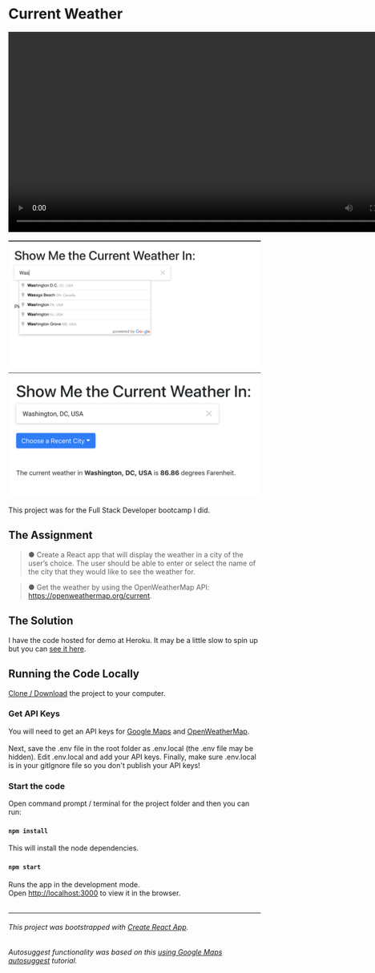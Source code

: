 # Current Weather

<video width="800" controls>
  <source src="CurrentWeather.mov" type="video/mp4">
</video>

![](CurrentWeather1.png)
![](CurrentWeather2.png)


This project was for the Full Stack Developer bootcamp I did.

## The Assignment

> ● Create a React app that will display the weather in a city of the user’s choice. The user should be able to enter or select the name of the city that they
would like to see the weather for.

> ● Get the weather by using the OpenWeatherMap API: https://openweathermap.org/current.

## The Solution
I have the code hosted for demo at Heroku. It may be a little slow to spin up but you can [see it here](https://dh4u-bootcamp-current-weather.herokuapp.com/).

## Running the Code Locally

[Clone / Download](https://github.com/dh4u/bootcamp-react-resume.git) the project to your computer.

### Get API Keys

You will need to get an API keys for [Google Maps](https://developers.google.com/maps/documentation/javascript/get-api-key) and [OpenWeatherMap](https://home.openweathermap.org/users/sign_up).
<br><br>
Next, save the .env file in the root folder as .env.local (the .env file may be hidden). Edit .env.local and add your API keys. Finally, make sure .env.local is in your gitIgnore file so you don't publish your API keys! 

### Start the code
Open command prompt / terminal for the project folder and then you can run:

#### `npm install`

This will install the node dependencies.

#### `npm start`

Runs the app in the development mode.<br>
Open [http://localhost:3000](http://localhost:3000) to view it in the browser.
<br>
<br>

***
###### This project was bootstrapped with [Create React App](https://github.com/facebook/create-react-app).

###### Autosuggest functionality was based on this [using Google Maps autosuggest](https://medium.com/@hamza.qaisrani.hq/using-the-google-maps-places-autocomplete-javascript-api-in-a-react-project-5742bab4abc9) tutorial.